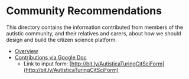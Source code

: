 # Community Recommendations

This directory contains the information contributed from members of the autistic community, and their relatives and carers, about how we should design and build the citizen science platform.

* [Overview](summary-data.md)
* [Contributions via Google Doc](AutisticaTuringCitizenSciencePlatformResponses.csv)
  * Link to input form: [http://bit.ly/AutisticaTuringCitSciForm](http://bit.ly/AutisticaTuringCitSciForm)
